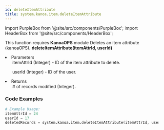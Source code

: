 ```yaml
---
id: deleteItemAttribute
title: system.kanoa.item.deleteItemAttribute
---
```


import PurpleBox from '@site/src/components/PurpleBox';
import HeaderBox from '@site/src/components/HeaderBox';

<PurpleBox>This function requires <b>KanoaOPS</b> module</PurpleBox>
<HeaderBox header="Description">Deletes an item attribute (kanoaOPS).</HeaderBox>
<HeaderBox header="Syntax">
    <b>deleteItemAttribute(itemAttrId, userId)</b>
    <li>Parameters <br />
        <ul>itemAttrId (Integer) - ID of the item attribute to delete.</ul>
        <ul>userId (Integer) - ID of the user.</ul>
    </li>
    <li>Returns <br />
        <ul># of records modified (Integer).</ul>
    </li>
</HeaderBox>

### Code Examples

```python
# Example Usage:
itemAttrId = 24
userId = 17
deletedRecords = system.kanoa.item.deleteItemAttribute(itemAttrId, userId)

